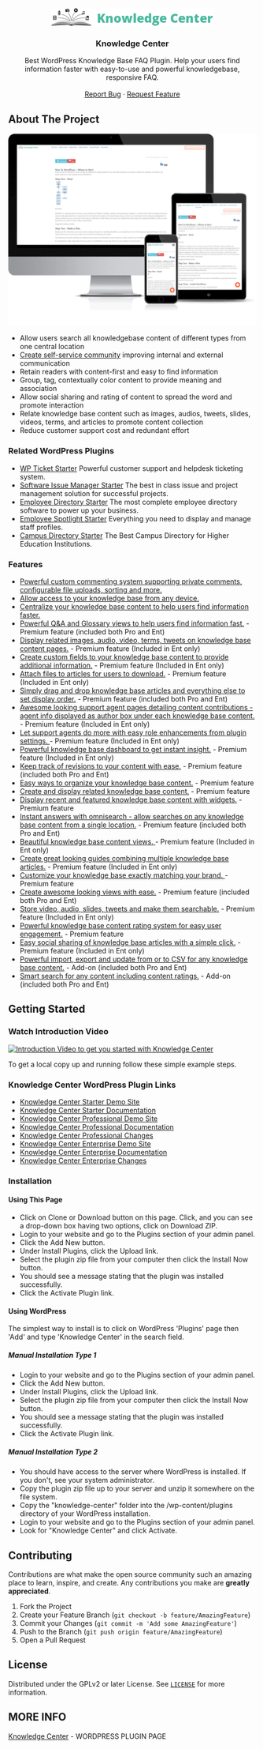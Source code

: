 
<!-- PROJECT LOGO -->
<br />
<p align="center">
  <a href="https://emdplugins.com/plugins/knowledge-center-wordpress-plugin/">
    <img src="github/kcenter-logo-328x35.png" alt="Logo">
  </a>

  <h3 align="center">Knowledge Center</h3>

  <p align="center">
    Best WordPress Knowledge Base FAQ Plugin. Help your users find information faster with easy-to-use and powerful knowledgebase, responsive FAQ.
    <br />
    <br />
     <a href="https://github.com/emarket-design/knowledge-center/issues">Report Bug</a>
    ·
    <a href="https://github.com/emarket-design/knowledge-center/issues">Request Feature</a>
     </p>
</p>

<!-- ABOUT THE PROJECT -->
## About The Project

![Knowledge Center Screen Shot](github/kcenter-ent_540.png)


<ul><li>Allow users search all knowledgebase content of different types from one central location</li><li><a href="https://emdplugins.com/articles/enterprise-wordpress-creating-a-self-service-community/" target="_blank">Create self-service community</a> improving internal and external communication</li><li>Retain readers with content-first and easy to find information</li><li>Group, tag, contextually color content to provide meaning and association</li><li>Allow social sharing and rating of content to spread the word and promote interaction</li><li>Relate knowledge base content such as images, audios, tweets, slides, videos, terms, and articles to promote content collection</li>
<li>Reduce customer support cost and redundant effort</li>
</ul>

### Related WordPress Plugins


* [WP Ticket Starter](https://wpticketcom.emdplugins.com/) Powerful customer support and helpdesk ticketing system.
* [Software Issue Manager Starter](https://simcom.emdplugins.com/) The best in class issue and project management solution for successful projects.
* [Employee Directory Starter](https://employee-directory-com.emdplugins.com) The most complete employee directory software to power up your business.
* [Employee Spotlight Starter](https://espotlight-com.emdplugins.com) Everything you need to display and manage staff profiles.
* [Campus Directory Starter](https://campusdircom.emdplugins.com) The Best Campus Directory for Higher Education Institutions.

### Features

* [Powerful custom commenting system supporting private comments, configurable file uploads, sorting and more.](https://emdplugins.com/?p=10465&pk_campaign=knowledge-center-com&pk_kwd=github)
* [Allow access to your knowledge base from any device.](https://emdplugins.com/?p=10464&pk_campaign=knowledge-center-com&pk_kwd=github)
* [Centralize your knowledge base content to help users find information faster.](https://emdplugins.com/?p=10463&pk_campaign=knowledge-center-com&pk_kwd=github)
* [Powerful Q&A and Glossary views to help users find information fast.](https://emdplugins.com/?p=10469&pk_campaign=knowledge-center-com&pk_kwd=github) - Premium feature (included both Pro and Ent)
* [Display related images, audio, video, terms, tweets on knowledge base content pages.](https://emdplugins.com/?p=10476&pk_campaign=knowledge-center-com&pk_kwd=github) - Premium feature (Included in Ent only)
* [Create custom fields to your knowledge base content to provide additional information.](https://emdplugins.com/?p=10478&pk_campaign=knowledge-center-com&pk_kwd=github) - Premium feature (Included in Ent only)
* [Attach files to articles for users to download.](https://emdplugins.com/?p=10479&pk_campaign=knowledge-center-com&pk_kwd=github) - Premium feature (Included in Ent only)
* [Simply drag and drop knowledge base articles and everything else to  set display order.](https://emdplugins.com/?p=10620&pk_campaign=knowledge-center-com&pk_kwd=github) - Premium feature (included both Pro and Ent)
* [Awesome looking support agent pages detailing content contributions - agent info displayed as author box under each knowledge base content.](https://emdplugins.com/?p=11726&pk_campaign=knowledge-center-com&pk_kwd=github) - Premium feature (Included in Ent only)
* [Let support agents do more with easy role enhancements from plugin settings. ](https://emdplugins.com/?p=11725&pk_campaign=knowledge-center-com&pk_kwd=github) - Premium feature (Included in Ent only)
* [Powerful knowledge base dashboard  to get instant insight.](https://emdplugins.com/?p=12404&pk_campaign=knowledge-center-com&pk_kwd=github) - Premium feature (Included in Ent only)
* [Keep track of revisions to your content with ease.](https://emdplugins.com/?p=10621&pk_campaign=knowledge-center-com&pk_kwd=github) - Premium feature (included both Pro and Ent)
* [Easy ways to organize your knowledge base content.](https://emdplugins.com/?p=10619&pk_campaign=knowledge-center-com&pk_kwd=github) - Premium feature
* [Create and display related knowledge base content.](https://emdplugins.com/?p=10474&pk_campaign=knowledge-center-com&pk_kwd=github) - Premium feature
* [Display recent and featured knowledge base content with widgets.](https://emdplugins.com/?p=10618&pk_campaign=knowledge-center-com&pk_kwd=github) - Premium feature
* [Instant answers with omnisearch - allow searches on any knowledge base content from a single location.](https://emdplugins.com/?p=10470&pk_campaign=knowledge-center-com&pk_kwd=github) - Premium feature (included both Pro and Ent)
* [Beautiful knowledge base content views. ](https://emdplugins.com/?p=10623&pk_campaign=knowledge-center-com&pk_kwd=github) - Premium feature (Included in Ent only)
* [Create great looking guides combining multiple knowledge base articles.](https://emdplugins.com/?p=10480&pk_campaign=knowledge-center-com&pk_kwd=github) - Premium feature (Included in Ent only)
* [Customize your knowledge base exactly matching your brand. ](https://emdplugins.com/?p=10468&pk_campaign=knowledge-center-com&pk_kwd=github) - Premium feature
* [Create awesome looking views with ease.](https://emdplugins.com/?p=10473&pk_campaign=knowledge-center-com&pk_kwd=github) - Premium feature (included both Pro and Ent)
* [Store video, audio, slides, tweets and make them searchable.](https://emdplugins.com/?p=10622&pk_campaign=knowledge-center-com&pk_kwd=github) - Premium feature (Included in Ent only)
* [Powerful knowledge base content rating system for easy user engagement.](https://emdplugins.com/?p=10475&pk_campaign=knowledge-center-com&pk_kwd=github) - Premium feature
* [Easy social sharing of knowledge base articles with a simple click.](https://emdplugins.com/?p=10477&pk_campaign=knowledge-center-com&pk_kwd=github) - Premium feature (Included in Ent only)
* [Powerful import, export and update from or to CSV for any knowledge base content.](https://emdplugins.com/?p=10625&pk_campaign=knowledge-center-com&pk_kwd=github) - Add-on (included both Pro and Ent)
* [Smart search for any content including content ratings.](https://emdplugins.com/?p=10624&pk_campaign=knowledge-center-com&pk_kwd=github) - Add-on (included both Pro and Ent)

<!-- GETTING STARTED -->
## Getting Started

### Watch Introduction Video 

 [![Introduction Video to get you started with Knowledge Center](https://img.youtube.com/vi/5gMaLdkDzwQ/0.jpg)](https://www.youtube.com/watch?v=5gMaLdkDzwQ)

To get a local copy up and running follow these simple example steps.

### Knowledge Center WordPress Plugin Links


 * [Knowledge Center Starter Demo Site](https://kcentercom.emdplugins.com/?pk_campaign=knowledge-center-com&pk_kwd=readme)
* [Knowledge Center Starter Documentation](https://docs.emdplugins.com/knowledge-center-community/?pk_campaign=knowledge-center-com&pk_kwd=readme)
* [Knowledge Center Professional Demo Site](https://kcenter-pro.emdplugins.com/?pk_campaign=knowledge-center-com&pk_kwd=readme)
* [Knowledge Center Professional Documentation](https://docs.emdplugins.com/knowledge-center-professional/?pk_campaign=knowledge-center-com&pk_kwd=readme)
* [Knowledge Center Professional Changes](https://emdplugins.com/articles/kc-pro-wordpress-plugin-changelog/?pk_campaign=knowledge-center-com&pk_kwd=readme)
* [Knowledge Center Enterprise Demo Site](https://kcenter-ent.emdplugins.com/?pk_campaign=knowledge-center-com&pk_kwd=readme)
* [Knowledge Center Enterprise Documentation](https://docs.emdplugins.com/knowledge-center-enterprise/?pk_campaign=knowledge-center-com&pk_kwd=readme)
* [Knowledge Center Enterprise Changes](https://emdplugins.com/articles/kc-ent-wordpress-plugin-changelog/?pk_campaign=knowledge-center-com&pk_kwd=readme)

### Installation

#### Using This Page
* Click on Clone or Download button on this page. Click, and you can see a drop-down box having two options, click on Download ZIP.
* Login to your website and go to the Plugins section of your admin panel.
* Click the Add New button.
* Under Install Plugins, click the Upload link.
* Select the plugin zip file from your computer then click the Install Now button.
* You should see a message stating that the plugin was installed successfully.
* Click the Activate Plugin link.

#### Using WordPress

The simplest way to install is to click on WordPress 'Plugins' page then 'Add' and type 'Knowledge Center' in the search field.

##### Manual Installation Type 1

* Login to your website and go to the Plugins section of your admin panel.
* Click the Add New button.
* Under Install Plugins, click the Upload link.
* Select the plugin zip file from your computer then click the Install Now button.
* You should see a message stating that the plugin was installed successfully.
* Click the Activate Plugin link.

##### Manual Installation Type 2

* You should have access to the server where WordPress is installed. If you don't, see your system administrator.
* Copy the plugin zip file up to your server and unzip it somewhere on the file system.
* Copy the "knowledge-center" folder into the /wp-content/plugins directory of your WordPress installation.
* Login to your website and go to the Plugins section of your admin panel.
* Look for "Knowledge Center" and click Activate.

<!-- CONTRIBUTING -->
## Contributing

Contributions are what make the open source community such an amazing place to learn, inspire, and create. Any contributions you make are **greatly appreciated**.

1. Fork the Project
2. Create your Feature Branch (`git checkout -b feature/AmazingFeature`)
3. Commit your Changes (`git commit -m 'Add some AmazingFeature'`)
4. Push to the Branch (`git push origin feature/AmazingFeature`)
5. Open a Pull Request



<!-- LICENSE -->
## License

Distributed under the GPLv2 or later License. See [`LICENSE`](https://www.gnu.org/licenses/gpl-2.0.html) for more information.


<!-- CONTACT -->
## MORE INFO

[Knowledge Center](https://emdplugins.com/plugins/knowledge-center-wordpress-plugin/) - WORDPRESS PLUGIN PAGE